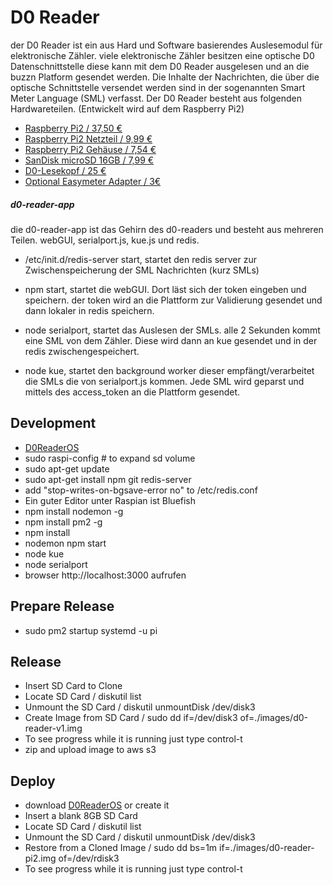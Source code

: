 # D0 Reader
  der D0 Reader ist ein aus Hard und Software basierendes Auslesemodul für elektronische Zähler. viele elektronische Zähler besitzen eine optische D0 Datenschnittstelle diese kann mit dem D0 Reader ausgelesen und an die buzzn Platform gesendet werden.
  Die Inhalte der Nachrichten, die über die optische Schnittstelle versendet werden sind in der sogenannten Smart Meter Language (SML) verfasst. Der D0 Reader besteht aus folgenden Hardwareteilen. (Entwickelt wird auf dem Raspberry Pi2)

  - [Raspberry Pi2 / 37,50 € ](https://www.reichelt.de/RASPBERRY-PI-2-B/3/index.html?&ACTION=3&LA=446&ARTICLE=152728&artnr=RASPBERRY+PI+2+B&SEARCH=Raspberry+Pi+2)
  - [Raspberry Pi2 Netzteil / 9,99 € ](http://www.amazon.de/Rydges-High-Quality-Netzteil-Ladeger%C3%A4t-Raspberry/dp/B00GM0305Y/ref=sr_1_5?ie=UTF8&qid=1461920420&sr=8-5&keywords=Raspberry+Pi2+Netzteil)
  - [Raspberry Pi2 Gehäuse / 7,54 € ](http://www.amazon.de/OneNineDesign-Raspberry-bel%C3%BCftet-europ%C3%A4ische-Fertigung/dp/B00W7S1BFG/ref=sr_1_1?ie=UTF8&qid=1461921764&sr=8-1&keywords=Geh%C3%A4use+Raspberry+Pi2)
  - [SanDisk microSD 16GB / 7,99 € ](http://www.amazon.de/SanDisk-Android-microSDHC-Speicherkarte-SD-Adapter/dp/B013UDL5V6/ref=pd_sim_147_7?ie=UTF8&dpID=41yP-zBY53L&dpSrc=sims&preST=_AC_UL160_SR160%2C160_&refRID=0BJQVE54N5Z7GB6JEBXN)
  - [D0-Lesekopf / 25 € ](http://wiki.volkszaehler.org/hardware/controllers/ir-schreib-lesekopf-usb-ausgang#stueckliste_und_preise)
  - [Optional Easymeter Adapter / 3€](http://wiki.volkszaehler.org/hardware/controllers/ir-schreib-lesekopf_easymeter-adapter)

##### d0-reader-app
  die d0-reader-app ist das Gehirn des d0-readers und besteht aus mehreren Teilen. webGUI, serialport.js, kue.js und redis.

  - /etc/init.d/redis-server start, startet den redis server zur Zwischenspeicherung der SML Nachrichten (kurz SMLs)

  - npm start, startet die webGUI. Dort läst sich der token eingeben und speichern. der token wird an die Plattform zur Validierung gesendet und dann lokaler in redis speichern.

  - node serialport, startet das Auslesen der SMLs. alle 2 Sekunden kommt eine SML von dem Zähler. Diese wird dann an kue gesendet und in der redis zwischengespeichert.

  - node kue, startet den background worker dieser empfängt/verarbeitet die SMLs die von serialport.js kommen. Jede SML wird geparst und mittels des access_token an die Plattform gesendet.


## Development
  - [D0ReaderOS](http://buzzn.s3.amazonaws.com/d0-reader-v1.img.zip)
  - sudo raspi-config # to expand sd volume
  - sudo apt-get update
  - sudo apt-get install npm git redis-server
  - add "stop-writes-on-bgsave-error no" to /etc/redis.conf
  - Ein guter Editor unter Raspian ist Bluefish
  - npm install nodemon -g
  - npm install pm2 -g
  - npm install
  - nodemon npm start
  - node kue
  - node serialport
  - browser http://localhost:3000 aufrufen

## Prepare Release
  - sudo pm2 startup systemd -u pi

## Release
  - Insert SD Card to Clone
  - Locate SD Card / diskutil list
  - Unmount the SD Card / diskutil unmountDisk /dev/disk3
  - Create Image from SD Card / sudo dd if=/dev/disk3 of=./images/d0-reader-v1.img
  - To see progress while it is running just type control-t
  - zip and upload image to aws s3


## Deploy
  - download [D0ReaderOS](http://buzzn.s3.amazonaws.com/d0-reader-v1.img.zip) or create it
  - Insert a blank 8GB SD Card
  - Locate SD Card / diskutil list
  - Unmount the SD Card / diskutil unmountDisk /dev/disk3
  - Restore from a Cloned Image / sudo dd bs=1m if=./images/d0-reader-pi2.img of=/dev/rdisk3
  - To see progress while it is running just type control-t

